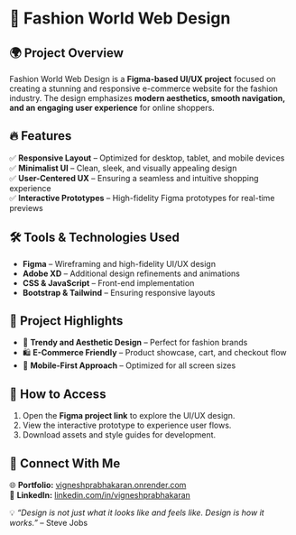 # 🎨 Fashion World Web Design

## 🌍 Project Overview
Fashion World Web Design is a **Figma-based UI/UX project** focused on creating a stunning and responsive e-commerce website for the fashion industry. The design emphasizes **modern aesthetics, smooth navigation, and an engaging user experience** for online shoppers.

## 🔥 Features
✅ **Responsive Layout** – Optimized for desktop, tablet, and mobile devices  
✅ **Minimalist UI** – Clean, sleek, and visually appealing design  
✅ **User-Centered UX** – Ensuring a seamless and intuitive shopping experience  
✅ **Interactive Prototypes** – High-fidelity Figma prototypes for real-time previews  

## 🛠️ Tools & Technologies Used
- **Figma** – Wireframing and high-fidelity UI/UX design
- **Adobe XD** – Additional design refinements and animations
- **CSS & JavaScript** – Front-end implementation
- **Bootstrap & Tailwind** – Ensuring responsive layouts

## 📂 Project Highlights
- 🎨 **Trendy and Aesthetic Design** – Perfect for fashion brands  
- 🛍️ **E-Commerce Friendly** – Product showcase, cart, and checkout flow  
- 📱 **Mobile-First Approach** – Optimized for all screen sizes  

## 🚀 How to Access
1. Open the **Figma project link** to explore the UI/UX design.
2. View the interactive prototype to experience user flows.
3. Download assets and style guides for development.

## 🔗 Connect With Me
🌐 **Portfolio:** [vigneshprabhakaran.onrender.com](https://vigneshprabhakaran.onrender.com/)  
📌 **LinkedIn:** [linkedin.com/in/vigneshprabhakaran](https://www.linkedin.com/in/vigneshprabhakaran/)   

💡 *“Design is not just what it looks like and feels like. Design is how it works.”* – Steve Jobs

